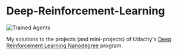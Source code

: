 # Deep-Reinforcement-Learning
[//]: # (Image References)

[image1]: https://user-images.githubusercontent.com/10624937/42135602-b0335606-7d12-11e8-8689-dd1cf9fa11a9.gif "Trained Agents"
[image2]: https://user-images.githubusercontent.com/10624937/42386929-76f671f0-8106-11e8-9376-f17da2ae852e.png "Kernel"

![Trained Agents][image1]

My solutions to the projects (and mini-projects) of Udacity's [Deep Reinforcement Learning Nanodegree](https://www.udacity.com/course/deep-reinforcement-learning-nanodegree--nd893) program. 
